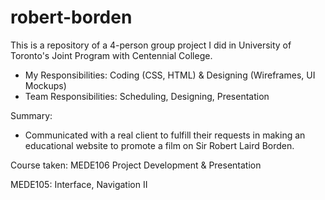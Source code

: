 # robert-borden

This is a repository of a 4-person group project I did in University of Toronto's Joint Program with Centennial College.

- My Responsibilities: Coding (CSS, HTML) & Designing (Wireframes, UI Mockups)
- Team Responsibilities: Scheduling, Designing, Presentation

Summary:
- Communicated with a real client to fulfill their requests in making an educational website to promote a film on Sir Robert Laird Borden.

Course taken: MEDE106 Project Development & Presentation

MEDE105: Interface, Navigation II
